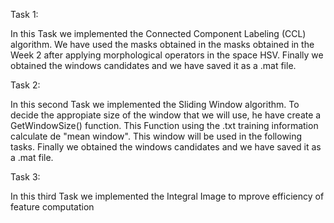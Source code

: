Task 1:

In this Task we implemented the Connected Component Labeling (CCL) algorithm. We have used the masks obtained in the masks obtained in the Week 2 after applying morphological operators in the space HSV.
Finally we obtained the windows candidates and we have saved it as a .mat file.

Task 2:

In this second Task we implemented the Sliding Window algorithm. To decide the appropiate size of the window that we will use, he have create a GetWindowSize() function. This Function using the .txt training information calculate de "mean window". This window will be used in the following tasks.
Finally we obtained the windows candidates and we have saved it as a .mat file.

Task 3:

In this third Task we implemented the Integral Image to mprove efficiency of feature computation
